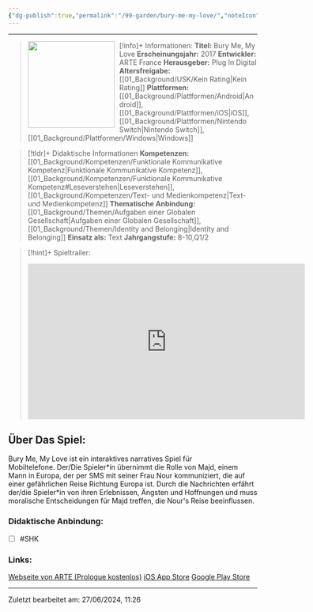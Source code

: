 ```yaml
---
{"dg-publish":true,"permalink":"/99-garden/bury-me-my-love/","noteIcon":"1"}
---
```


---
>[!info]+ Informationen:
><img src="https://images.igdb.com/igdb/image/upload/t_cover_big/co3r4y.webp" style="float:left;height:175px;padding-right:10px">**Titel:** Bury Me, My Love
>**Erscheinungsjahr:** 2017
>**Entwickler:** ARTE France
>**Herausgeber:** Plug In Digital
>**Altersfreigabe:** [[01_Background/USK/Kein Rating\|Kein Rating]]
>**Plattformen:** [[01_Background/Plattformen/Android\|Android]],[[01_Background/Plattformen/iOS\|iOS]],[[01_Background/Plattformen/Nintendo Switch\|Nintendo Switch]],[[01_Background/Plattformen/Windows\|Windows]]

>[!tldr]+ Didaktische Informationen
>**Kompetenzen:** [[01_Background/Kompetenzen/Funktionale Kommunikative Kompetenz\|Funktionale Kommunikative Kompetenz]],[[01_Background/Kompetenzen/Funktionale Kommunikative Kompetenz#Leseverstehen\|Leseverstehen]],[[01_Background/Kompetenzen/Text- und Medienkompetenz\|Text- und Medienkompetenz]]
>**Thematische Anbindung:** [[01_Background/Themen/Aufgaben einer Globalen Gesellschaft\|Aufgaben einer Globalen Gesellschaft]],[[01_Background/Themen/Identity and Belonging\|Identity and Belonging]]
>**Einsatz als:** Text
>**Jahrgangstufe:** 8-10,Q1/2

>[!hint]+ Spieltrailer:
><iframe width="560" height="315" src="https://www.youtube.com/embed/PKVns6TahJk?si=6sYxpRo0EDx5yL4o" title="YouTube video player" frameborder="0" allow="accelerometer; autoplay; clipboard-write; encrypted-media; gyroscope; picture-in-picture; web-share" referrerpolicy="strict-origin-when-cross-origin" allowfullscreen></iframe>


## Über Das Spiel:
Bury Me, My Love ist ein interaktives narratives Spiel für Mobiltelefone. Der/Die Spieler\*in übernimmt die Rolle von Majd, einem Mann in Europa, der per SMS mit seiner Frau Nour kommuniziert, die auf einer gefährlichen Reise Richtung Europa ist. Durch die Nachrichten erfährt der/die Spieler\*in von ihren Erlebnissen, Ängsten und Hoffnungen und muss moralische Entscheidungen für Majd treffen, die Nour's Reise beeinflussen.

### Didaktische Anbindung:
- [ ] #SHK 
### Links:
[Webseite von ARTE (Prologue kostenlos)]([https://burymemylove.arte.tv/](https://burymemylove.arte.tv/))
[iOS App Store](https://itunes.apple.com/us/app/bury-me-my-love/id1281473147)
[Google Play Store](https://play.google.com/store/apps/details?id=com.plug_in_digital.emma)


---
Zuletzt bearbeitet am: 27/06/2024, 11:26
